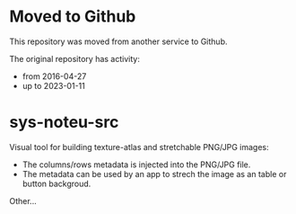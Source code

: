 # Moved to Github

This repository was moved from another service to Github.

The original repository has activity:

- from  2016-04-27
- up to 2023-01-11
  
# sys-noteu-src

Visual tool for building texture-atlas and stretchable PNG/JPG images:

- The columns/rows metadata is injected into the PNG/JPG file.
- The metadata can be used by an app to strech the image as an table or button backgroud.

Other...
